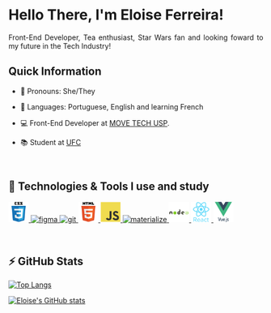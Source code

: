<h1 align = "justify">Hello There, I'm Eloise Ferreira!</h1>

<p align = "justify">Front-End Developer, Tea enthusiast, Star Wars fan and looking foward to my future in the Tech Industry!</p>

<h2 align = "justify">Quick Information</h2>

- 🌺 Pronouns: She/They

- 💬 Languages: Portuguese, English and learning French

- 💻 Front-End Developer at [MOVE TECH USP](https://github.com/moveusp).

- 📚 Student at [UFC](https://smd.ufc.br/pt/)

<br>
<h2> 🚀 Technologies & Tools I use and study </h2>

<p align="left"> <a href="https://www.w3schools.com/css/" target="_blank"> <img src="https://raw.githubusercontent.com/devicons/devicon/master/icons/css3/css3-original-wordmark.svg" alt="css3" width="40" height="40"/> </a> <a href="https://www.figma.com/" target="_blank"> <img src="https://www.vectorlogo.zone/logos/figma/figma-icon.svg" alt="figma" width="40" height="40"/> </a> <a href="https://git-scm.com/" target="_blank"> <img src="https://www.vectorlogo.zone/logos/git-scm/git-scm-icon.svg" alt="git" width="40" height="40"/> </a> <a href="https://www.w3.org/html/" target="_blank"> <img src="https://raw.githubusercontent.com/devicons/devicon/master/icons/html5/html5-original-wordmark.svg" alt="html5" width="40" height="40"/> </a> <a href="https://developer.mozilla.org/en-US/docs/Web/JavaScript" target="_blank"> <img src="https://raw.githubusercontent.com/devicons/devicon/master/icons/javascript/javascript-original.svg" alt="javascript" width="40" height="40"/> </a> <a href="https://materializecss.com/" target="_blank"> <img src="https://raw.githubusercontent.com/prplx/svg-logos/5585531d45d294869c4eaab4d7cf2e9c167710a9/svg/materialize.svg" alt="materialize" width="40" height="40"/> </a> <a href="https://nodejs.org" target="_blank"> <img src="https://raw.githubusercontent.com/devicons/devicon/master/icons/nodejs/nodejs-original-wordmark.svg" alt="nodejs" width="40" height="40"/> </a> <a href="https://reactjs.org/" target="_blank"> <img src="https://raw.githubusercontent.com/devicons/devicon/master/icons/react/react-original-wordmark.svg" alt="react" width="40" height="40"/> </a> <a href="https://vuejs.org/" target="_blank"> <img src="https://raw.githubusercontent.com/devicons/devicon/master/icons/vuejs/vuejs-original-wordmark.svg" alt="vuejs" width="40" height="40"/> </a> </p>


<br>
<h2> ⚡ GitHub Stats </h2>

[![Top Langs](https://github-readme-stats.vercel.app/api/top-langs/?username=EloiseFeh&layout=compact&theme=tokyonight)](https://github.com/EloiseFeh/github-readme-stats)

[![Eloise's GitHub stats](https://github-readme-stats.vercel.app/api?username=EloiseFeh&count_private=true&theme=tokyonight&show_icons=true)](https://github.com/EloiseFeh/github-readme-stats)

<!--
**EloiseFeh/EloiseFeh** is a ✨ _special_ ✨ repository because its `README.md` (this file) appears on your GitHub profile.

Here are some ideas to get you started:

- 🔭 I’m currently working on ...
- 🌱 I’m currently learning ...
- 👯 I’m looking to collaborate on ...
- 🤔 I’m looking for help with ...
- 💬 Ask me about ...
- 📫 How to reach me: ...
- 😄 Pronouns: ...
- ⚡ Fun fact: ...
-->
